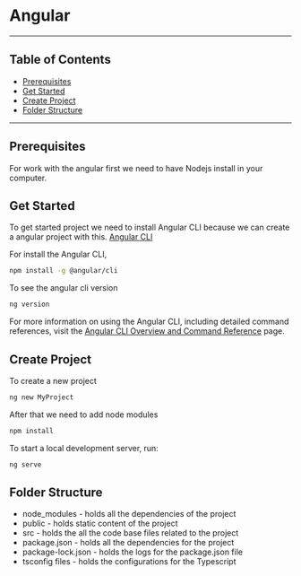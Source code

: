 # Angular
---

## Table of Contents

- [Prerequisites](#prerequisites)
- [Get Started](#get-started)
- [Create Project](#create-project)
- [Folder Structure](#folder-structure)

---

## Prerequisites

For work with the angular first we need to have Nodejs install in your computer.

## Get Started

To get started project we need to install Angular CLI because we can create a angular project with this.
[Angular CLI](https://github.com/angular/angular-cli)

For install the Angular CLI,

```bash
npm install -g @angular/cli
```

To see the angular cli version

```bash
ng version
```

For more information on using the Angular CLI, including detailed command references, visit the [Angular CLI Overview and Command Reference](https://angular.dev/tools/cli) page.

## Create Project

To create a new project

```bash
ng new MyProject
```

After that we need to add node modules

```bash
npm install
```

To start a local development server, run:

```bash
ng serve
```

## Folder Structure

- node_modules - holds all the dependencies of the project
- public - holds static content of the project
- src - holds the all the code base files related to the project
- package.json - holds all the dependencies for the project
- package-lock.json - holds the logs for the package.json file
- tsconfig files - holds the configurations for the Typescript